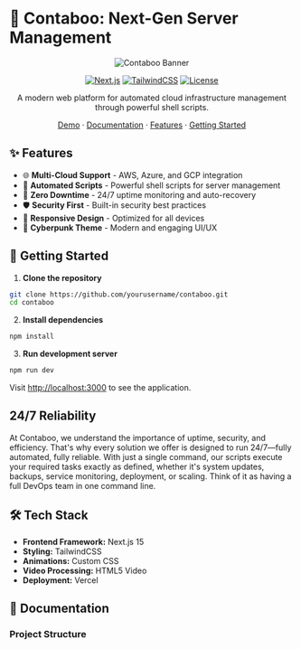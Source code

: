 # 🚀 Contaboo: Next-Gen Server Management

<div align="center">

![Contaboo Banner](public/banner.png)

[![Next.js](https://img.shields.io/badge/Next.js-15.3.1-black?style=for-the-badge&logo=next.js)](https://nextjs.org/)
[![TailwindCSS](https://img.shields.io/badge/TailwindCSS-3.3-blue?style=for-the-badge&logo=tailwind-css)](https://tailwindcss.com/)
[![License](https://img.shields.io/badge/license-MIT-purple?style=for-the-badge)](LICENSE)

A modern web platform for automated cloud infrastructure management through powerful shell scripts.

[Demo](https://contaboo.vercel.app) · [Documentation](#documentation) · [Features](#features) · [Getting Started](#getting-started)

</div>

## ✨ Features

- 🌐 **Multi-Cloud Support** - AWS, Azure, and GCP integration
- 🔄 **Automated Scripts** - Powerful shell scripts for server management
- 🎯 **Zero Downtime** - 24/7 uptime monitoring and auto-recovery
- 🛡️ **Security First** - Built-in security best practices
- 📱 **Responsive Design** - Optimized for all devices
- 🎨 **Cyberpunk Theme** - Modern and engaging UI/UX

## 🚀 Getting Started

1. **Clone the repository**
```bash
git clone https://github.com/yourusername/contaboo.git
cd contaboo
```

2. **Install dependencies**
```bash
npm install
```

3. **Run development server**
```bash
npm run dev
```

Visit [http://localhost:3000](http://localhost:3000) to see the application.

## 24/7 Reliability

At Contaboo, we understand the importance of uptime, security, and efficiency. That's why every solution we offer is designed to run 24/7—fully automated, fully reliable. With just a single command, our scripts execute your required tasks exactly as defined, whether it's system updates, backups, service monitoring, deployment, or scaling. Think of it as having a full DevOps team in one command line.

## 🛠️ Tech Stack

- **Frontend Framework:** Next.js 15
- **Styling:** TailwindCSS
- **Animations:** Custom CSS
- **Video Processing:** HTML5 Video
- **Deployment:** Vercel

## 📖 Documentation

### Project Structure
